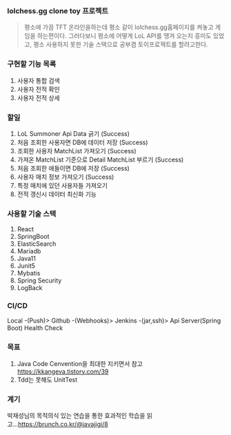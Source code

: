 ### lolchess.gg clone toy 프로젝트

> 평소에 가끔 TFT 온라인을하는데 평소 같이 lolchess.gg홈페이지를 켜놓고 게임을 하는편이다.
> 그러다보니 평소에 어떻게 LoL API를 땡겨 오는지 흥미도 있었고, 평소 사용하지 못한 기술 스택으로
> 공부겸 토이프로젝트를 할려고한다.

### 구현할 기능 목록
1. 사용자 통합 검색
2. 사용자 전적 확인
3. 사용자 전적 상세

### 할일
1. LoL Summoner Api Data 긁기 (Success)
2. 처음 조회한 사용자면 DB에 데이터 저장 (Success)
3. 조회한 사용자 MatchList 가져오기 (Success)
4. 가져온 MatchList 기준으로 Detail MatchList 부르기 (Success)
5. 처음 조회한 애들이면 DB에 저장 (Success)
6. 사용자 매치 정보 가져오기 (Success)
7. 특정 매치에 있던 사용자들 가져오기
8. 전적 갱신시 데이터 최신화 기능


### 사용할 기술 스택
1. React
2. SpringBoot
3. ElasticSearch
4. Mariadb
5. Java11
6. Junit5
7. Mybatis
8. Spring Security
9. LogBack

### CI/CD
Local -(Push)> Github -(Webhooks)> Jenkins -(jar,ssh)> Api Server(Spring Boot) Health Check

### 목표
1. Java Code Cenvention을 최대한 지키면서 참고 https://kkangeva.tistory.com/39
2. Tdd는 못해도 UnitTest

### 계기
박재성님의 목적의식 있는 연습을 통한 효과적인 학습을 읽고...https://brunch.co.kr/@javajigi/8 
